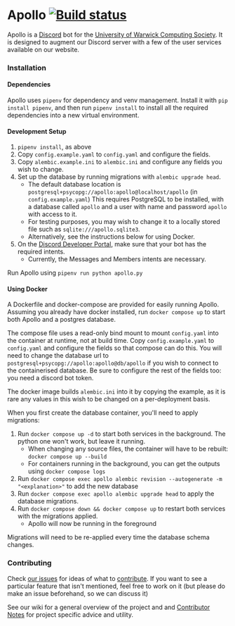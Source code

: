 # Apollo [![Build status](https://github.com/UWCS/apollo/actions/workflows/ci.yaml/badge.svg?branch=master)](https://github.com/UWCS/apollo/actions/workflows/ci.yaml)

Apollo is a [Discord](https://discordapp.com/) bot for the [University of Warwick Computing Society](https://uwcs.co.uk).
It is designed to augment our Discord server with a few of the user services available on our website.

### Installation

#### Dependencies

Apollo uses `pipenv` for dependency and venv management. Install it with `pip install pipenv`, and then run `pipenv install` to install all the required dependencies into a new virtual environment.

#### Development Setup

1. `pipenv install`, as above
2. Copy `config.example.yaml` to `config.yaml` and configure the fields.
3. Copy `alembic.example.ini` to `alembic.ini` and configure any fields you wish to change.
4. Set up the database by running migrations with `alembic upgrade head`.
   - The default database location is `postgresql+psycopg://apollo:apollo@localhost/apollo` (in `config.example.yaml`)
     This requires PostgreSQL to be installed, with a database called `apollo` and a user with name and password `apollo` with access to it.
   - For testing purposes, you may wish to change it to a locally stored file such as `sqlite:///apollo.sqlite3`. 
   - Alternatively, see the instructions below for using Docker.
5. On the [Discord Developer Portal](https://discord.com/developers/), make sure that your bot has the required intents.
   - Currently, the Messages and Members intents are necessary.

Run Apollo using `pipenv run python apollo.py`

#### Using Docker

A Dockerfile and docker-compose are provided for easily running Apollo. Assuming you already have docker installed, run `docker compose up` to start both Apollo and a postgres database.

The compose file uses a read-only bind mount to mount `config.yaml` into the container at runtime, not at build time. Copy `config.example.yaml` to `config.yaml` and configure the fields so that compose can do this. You will need to change the database url to `postgresql+psycopg://apollo:apollo@db/apollo` if you wish to connect to the containerised database. Be sure to configure the rest of the fields too: you need a discord bot token.

The docker image builds `alembic.ini` into it by copying the example, as it is rare any values in this wish to be changed on a per-deployment basis.

When you first create the database container, you'll need to apply migrations:

1. Run `docker compose up -d` to start both services in the background. The python one won't work, but leave it running.
   - When changing any source files, the container will have to be rebuilt: `docker compose up --build`
   - For containers running in the background, you can get the outputs using `docker compose logs`
2. Run `docker compose exec apollo alembic revision --autogenerate -m "<explanation>"` to add the new database
3. Run `docker compose exec apollo alembic upgrade head` to apply the database migrations.
4. Run `docker compose down && docker compose up` to restart both services with the migrations applied.
   - Apollo will now be running in the foreground

Migrations will need to be re-applied every time the database schema changes.

### Contributing
Check [our issues](https://github.com/UWCS/apollo/contribute) for ideas of what to [contribute](https://github.com/UWCS/apollo/contribute). If you want to see a particular feature that isn't mentioned, feel free to work on it (but please do make an issue beforehand, so we can discuss it)

See our wiki for a general overview of the project and and [Contributor Notes](https://github.com/UWCS/apollo/wiki/Contributing-Notes) for project specific advice and utility.
